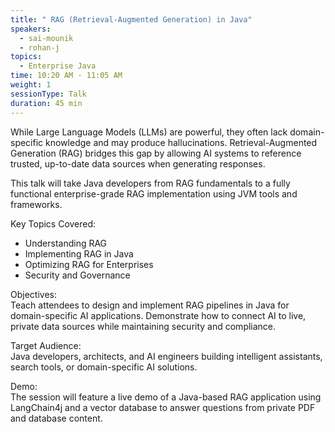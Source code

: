 ```yaml
---
title: " RAG (Retrieval-Augmented Generation) in Java"
speakers:
  - sai-mounik
  - rohan-j
topics:
  - Enterprise Java
time: 10:20 AM - 11:05 AM
weight: 1
sessionType: Talk
duration: 45 min 
---
```


While Large Language Models (LLMs) are powerful, they often lack domain-specific knowledge and may produce hallucinations. Retrieval-Augmented Generation (RAG) bridges this gap by allowing AI systems to reference trusted, up-to-date data sources when generating responses.

This talk will take Java developers from RAG fundamentals to a fully functional enterprise-grade RAG implementation using JVM tools and frameworks.

Key Topics Covered:

- Understanding RAG
- Implementing RAG in Java
- Optimizing RAG for Enterprises
- Security and Governance

Objectives:  
Teach attendees to design and implement RAG pipelines in Java for domain-specific AI applications.
Demonstrate how to connect AI to live, private data sources while maintaining security and compliance.

Target Audience:  
Java developers, architects, and AI engineers building intelligent assistants, search tools, or domain-specific AI solutions.

Demo:  
The session will feature a live demo of a Java-based RAG application using LangChain4j and a vector database to answer questions from private PDF and database content.